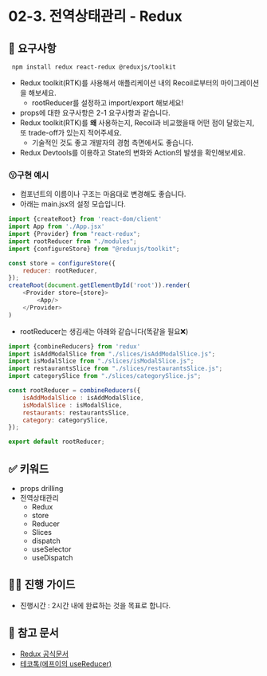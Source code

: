 # 02-3. 전역상태관리 - Redux

## 🎯 요구사항
```
 npm install redux react-redux @reduxjs/toolkit
```
- Redux toolkit(RTK)를 사용해서 애플리케이션 내의 Recoil로부터의 마이그레이션을 해보세요.
  - rootReducer를 설정하고 import/export 해보세요!
- props에 대한 요구사항은 2-1 요구사항과 같습니다.
- Redux toolkit(RTK)를 **왜** 사용하는지, Recoil과 비교했을때 어떤 점이 달랐는지, 또 trade-off가 있는지 적어주세요.
    - 기술적인 것도 좋고 개발자의 경험 측면에서도 좋습니다.
- Redux Devtools를 이용하고 State의 변화와 Action의 발생을 확인해보세요.

### 😗구현 예시
- 컴포넌트의 이름이나 구조는 마음대로 변경해도 좋습니다.
- 아래는 main.jsx의 설정 모습입니다.
```javascript
import {createRoot} from 'react-dom/client'
import App from './App.jsx'
import {Provider} from "react-redux";
import rootReducer from "./modules";
import {configureStore} from "@reduxjs/toolkit";

const store = configureStore({
    reducer: rootReducer,
});
createRoot(document.getElementById('root')).render(
    <Provider store={store}>
        <App/>
    </Provider>
)
```
- rootReducer는 생김새는 아래와 같습니다(똑같을 필요❌)
```javascript
import {combineReducers} from 'redux'
import isAddModalSlice from "./slices/isAddModalSlice.js";
import isModalSlice from "./slices/isModalSlice.js";
import restaurantsSlice from "./slices/restaurantsSlice.js";
import categorySlice from "./slices/categorySlice.js";

const rootReducer = combineReducers({
    isAddModalSlice : isAddModalSlice,
    isModalSlice : isModalSlice,
    restaurants: restaurantsSlice,
    category: categorySlice,
});

export default rootReducer;
```

## ✅ 키워드
- props drilling
- 전역상태관리
    - Redux
    - store
    - Reducer
    - Slices
    - dispatch
    - useSelector
    - useDispatch

## 🧙‍♀️ 진행 가이드
- 진행시간 : 2시간 내에 완료하는 것을 목표로 합니다.

## 🔗 참고 문서
- [Redux 공식문서](https://ko.redux.js.org/introduction/getting-started/)
- [테코톡(에프이의 useReducer)](https://www.youtube.com/watch?v=xnlCNIpzQq0&list=PLgXGHBqgT2TvpJ_p9L_yZKPifgdBOzdVH&index=42)